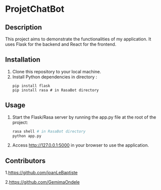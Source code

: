 # ProjetChatBot


## Description
This project aims to demonstrate the functionalities of my application. It uses Flask for the backend and React for the frontend.

## Installation
1. Clone this repository to your local machine.
2. Install Python dependencies in  directory :
    ```shell
    pip install flask
    pip install rasa # in RasaBot directory 
    ```
## Usage
1. Start the Flask/Rasa server by running the app.py file at the root of the project:
    ```bash
    rasa shell # in RasaBot directory
    python app.py
    ```
2. Access http://127.0.0.1:5000 in your browser to use the application.

## Contributors
1.https://github.com/joanLeBaptiste

2.https://github.com/GemimaOndele
